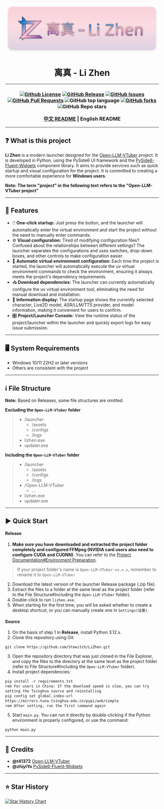 ![Banner](./assets/imgs/banner.png)
<h1 align="center">离真 - Li Zhen</h1>

---

<h3 align="center">

[![Github License](https://img.shields.io/github/license/Stewitch/LiZhen?style=for-the-badge)](./LICENSE)
[![GitHub Release](https://img.shields.io/github/v/release/Stewitch/LiZhen?include_prereleases&sort=date&display_name=tag&style=for-the-badge)](https://github.com/Stewitch/LiZhen/releases)
[![GitHub Issues](https://img.shields.io/github/issues/Stewitch/LiZhen?style=for-the-badge)](https://github.com/Stewitch/LiZhen/issues)
[![GitHub Pull Requests](https://img.shields.io/github/issues-pr/Stewitch/LiZhen?style=for-the-badge)](https://github.com/Stewitch/LiZhen/pulls)
![GitHub top language](https://img.shields.io/github/languages/top/Stewitch/LiZhen?style=for-the-badge)
[![GitHub forks](https://img.shields.io/github/forks/Stewitch/LiZhen?style=for-the-badge)](https://github.com/Stewitch/LiZhen/forks)
![GitHub Repo stars](https://img.shields.io/github/stars/Stewitch/LiZhen?style=for-the-badge)

[中文 README](./README.md) | English README

</h3>

---

## ❓ What is this project

**Li Zhen** is a modern launcher designed for the [Open-LLM-VTuber](https://github.com/Open-LLM-VTuber/Open-LLM-VTuber) project. It is developed in Python, using the PySide6 UI framework and the [PySide6-Fluent-Widgets](https://github.com/zhiyiYo/PyQt-Fluent-Widgets/tree/PySide6) component library. It aims to provide services such as quick startup and visual configuration for the project. It is committed to creating a more comfortable experience for **Windows users**.

**Note: The term "project" in the following text refers to the "Open-LLM-VTuber project"**

---

## 🌟 Features

- 🖱️ **One-click startup:** Just press the button, and the launcher will automatically enter the virtual environment and start the project without the need to manually enter commands.
- ⚙️ **Visual configuration:** Tired of modifying configuration files? Confused about the relationships between different settings? The launcher separates the configurations and uses switches, drop-down boxes, and other controls to make configuration easier.
- 📄 **Automatic virtual environment configuration:** Each time the project is started, the launcher will automatically execute the uv virtual environment commands to check the environment, ensuring it always meets the project's dependency requirements.
- 📥 **Download dependencies:** The launcher can currently automatically configure the uv virtual environment tool, eliminating the need for manual download and installation.
- 📓 **Information display:** The startup page shows the currently selected character, Live2D model, ASR/LLM/TTS provider, and model information, making it convenient for users to confirm.
- 🎛️ **Project/Launcher Console:** View the runtime status of the project/launcher within the launcher and quickly export logs for easy issue submission.

---

## 🖥️ System Requirements

- Windows 10/11 22H2 or later versions
- Others are consistent with the project

---

## ℹ️ File Structure

**Note:** Based on Releases, some file structures are omitted.

**Excluding the `Open-LLM-VTuber` folder**
> - /launcher
>   - /assets
>   - /configs
>   - /logs
> - lizhen.exe
> - updater.exe

**Including the `Open-LLM-VTuber` folder**
> - /launcher
>   - /assets
>   - /configs
>   - /logs
> - /Open-LLM-VTuber
>   - ...
> - lizhen.exe
> - updater.exe

---

## ▶️ Quick Start


#### Release
1. **Make sure you have downloaded and extracted the project folder completely and configured FFMpeg (NVIDIA card users also need to configure CUDA and CUDNN)**. You can refer to the [Project Documentation#Environment Preparation](https://open-llm-vtuber.github.io/en/docs/quick-start/#environment-preparation).
> If your project folder's name is `Open-LLM-VTuber-vx.x.x`, remember to rename it to `Open-LLM-VTuber`
2. Download the latest version of the launcher Release package (.zip file).
3. Extract the files to a folder at the same level as the project folder (refer to the File Structure#Including the `Open-LLM-VTuber` folder).
4. Double-click to run `lizhen.exe`.
5. When starting for the first time, you will be asked whether to create a desktop shortcut, or you can manually create one in `Settings(设置)`.

#### Source
1. On the basis of step 1 in **Release**, install Python 3.12.x.
2. Clone this repository using Git:
```batch
git clone https://github.com/Stewitch/LiZhen.git
```
3. Open the repository directory that was just cloned in the File Explorer, and copy the files to the directory at the same level as the project folder (refer to File Structure#Including the `Open-LLM-VTuber` folder).
4. Install project dependencies:
```batch
pip install -r requirements.txt
rem For users in China: If the download speed is slow, you can try setting the Tsinghua source and reinstalling
pip config set global.index-url https://mirrors.tuna.tsinghua.edu.cn/pypi/web/simple
rem After setting, run the first command again
```
5. Start `main.py`. You can run it directly by double-clicking if the Python environment is properly configured, or use the command:
```batch
python main.py
```

---

## 🫡 Credits
- **@t41372** [Open-LLM-VTuber](https://github.com/Open-LLM-VTuber/Open-LLM-VTuber)
- **@zhiyiYo** [PySide6-Fluent-Widgets](https://github.com/zhiyiYo/PyQt-Fluent-Widgets/tree/PySide6)

---

## ⭐ Star History

[![Star History Chart](https://api.star-history.com/svg?repos=Stewitch/LiZhen&type=Date)](https://star-history.com/#Stewitch/LiZhen&Date)
